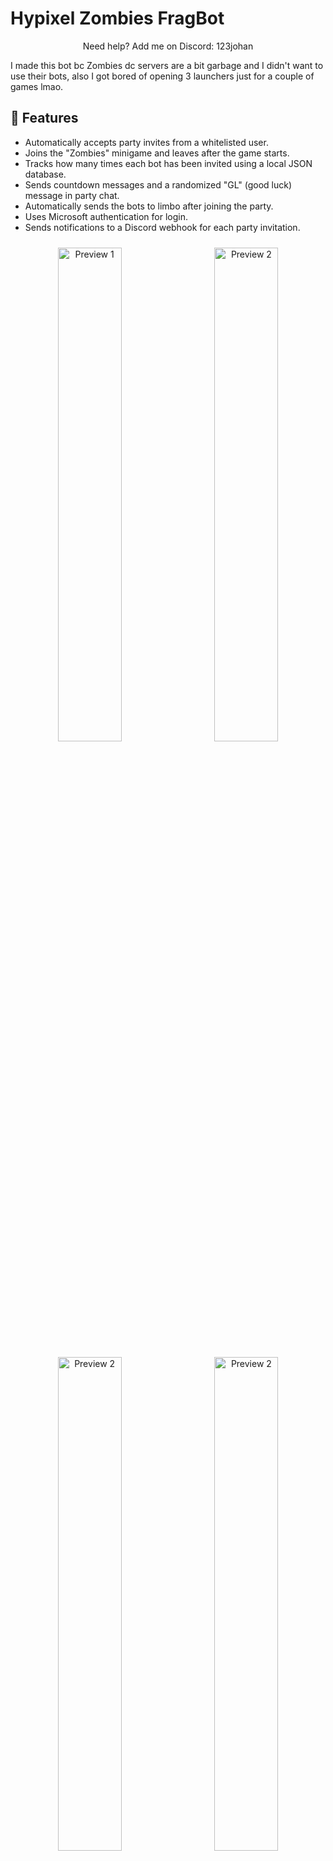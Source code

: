 
# Hypixel Zombies FragBot

<p align="center">
  Need help? Add me on Discord: 123johan
</p>

I made this bot bc Zombies dc servers are a bit garbage and I didn't want to use their bots, also I got bored of opening 3 launchers just for a couple of games lmao.

## 🚀 Features

- Automatically accepts party invites from a whitelisted user.
- Joins the "Zombies" minigame and leaves after the game starts.
- Tracks how many times each bot has been invited using a local JSON database.
- Sends countdown messages and a randomized "GL" (good luck) message in party chat.
- Automatically sends the bots to limbo after joining the party.
- Uses Microsoft authentication for login.
- Sends notifications to a Discord webhook for each party invitation.

<div align="center">
  <img src="https://cdn.discordapp.com/attachments/844689737410281484/1361964816729767976/dc.png?ex=6800ac14&is=67ff5a94&hm=b84e6c1f9989a13375a2c574c676b75f67cddb2946460d393dd59d93d7e61e4d&" alt="Preview 1" width="45%" style="margin: 10px; border-radius: 12px;" />
  <img src="https://cdn.discordapp.com/attachments/844689737410281484/1361964214419197963/image.png?ex=6800ab84&is=67ff5a04&hm=7fc462ff507edfeb5e192218503382ddbe472c5264bc3466afe26dc06aa833d5&" alt="Preview 2" width="45%" style="margin: 10px; border-radius: 12px;" />
  <img src="https://cdn.discordapp.com/attachments/844689737410281484/1361968245187411978/dc2.png?ex=6800af45&is=67ff5dc5&hm=8bf06fb24ccb3291bfa1e8fb989a497d17875bcadaa3eabc18a6a3c0338f54c3&" alt="Preview 2" width="45%" style="margin: 10px; border-radius: 12px;" />
  <img src="https://cdn.discordapp.com/attachments/844689737410281484/1361968433612460143/image.png?ex=6800af72&is=67ff5df2&hm=253b7f944c0b9f0f27560704931973754a982d07d29bf2a1781aae9a20c14360&" alt="Preview 2" width="45%" style="margin: 10px; border-radius: 12px;" />
</div>

## 📦 Installation

1. Clone the repository:

   ```bash
   git clone https://github.com/malparidostodos/Hypixel-Zombies-FragBot.git
   cd Hypixel-Zombies-FragBot
   ```

2. Install dependencies:

   ```bash
   npm install
   ```

3. Configure the bot:

   - Add your Microsoft accounts in `utils/accounts.json`:
     ```json
    ...
